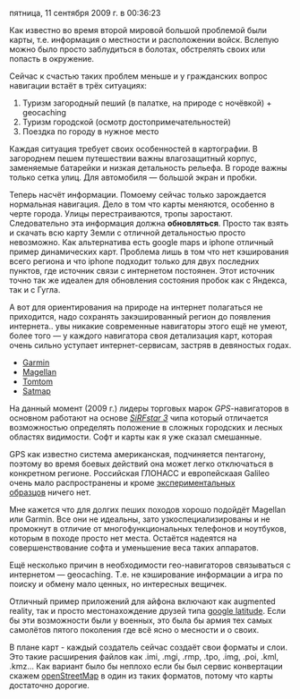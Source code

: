 пятница, 11 сентября 2009 г. в 00:36:23

Как известно во время второй мировой большой проблемой были карты, т.е. информация о местности и расположении войск. Вслепую можно было просто заблудиться в болотах, обстрелять своих или попасть в окружение.

Сейчас к счастью таких проблем меньше и у гражданских вопрос навигации встаёт в трёх ситуациях:

1. Туризм загородный пеший (в палатке, на природе с ночёвкой) + geocaching
2. Туризм городской (осмотр достопримечательностей)
3. Поездка по городу в нужное место

Каждая ситуация требует своих особенностей в картографии. В загороднем пешем путешествии важны влагозащитный корпус, заменяемые батарейки и низкая детальность рельефа. В городе важны только сетка улиц. Для автомобиля — большой экран и пробки.

Теперь насчёт информации. Помоему сейчас только зарождается нормальная навигация. Дело в том что карты меняются, особенно в черте города. Улицы перестраиваются, тропы заростают. Следовательно эта информация должна **обновляться**. Просто так взять и скачать всю карту Земли с отличной детальностью просто невозможно. Как альтернатива есть google maps и iphone отличный пример динамических карт. Проблема лишь в том что нет кэширования всего региона и что iphone подходит только для двух последних пунктов, где источник связи с интернетом постоянен. Этот источник точно так же идеален для обновления состояния пробок как с Яндекса, так и с Гугла.

А вот для ориентирования на природе на интернет полагаться не приходится, надо сохранять закэшированный регион до появления интернета.. увы никакие современные навигаторы этого ещё не умеют, более того — у каждого навигатора своя детализация карт, которая очень сильно уступает интернет-сервисам, застряв в девяностых годах.

- [Garmin](http://www.garmin.ee/)
- [Magellan](http://www.magellangps.com/)
- [Tomtom](http://www.tomtom.com/)
- [Satmap](http://satmap.com/)

На данный момент (2009 г.) лидеры торговых марок _GPS_-навигаторов в основном работают на основе _[SiRFstar 3](http://en.wikipedia.org/wiki/SiRF)_ чипа который отличается возможностью определять положение в сложных городских и лесных областях видимости. Софт и карты как я уже сказал смешанные.

GPS как известно система американская, подчиняется пентагону, поэтому во время боевых действий она может легко отключаться в конкретном регионе. Российская ГЛОНАСС и европейскаая Galileo очень мало распространены и кроме [экспериментальных образцов](http://www.cybersecurity.ru/news/40950.html) ничего нет.

Мне кажется что для долгих пеших походов хорошо подойдёт Magellan или Garmin. Все они не идеальны, зато узкоспециализированы и не промокнут в отличие от многофункциональных телефонов и ноутбуков, которым в походе просто нет места. Остаётся надеятся на совершенствование софта и уменьшение веса таких аппаратов.

Ещё несколько причин в необходимости гео-навигаторов связываться с интернетом — geocaching. Т.е. не кэширование информации а игра по поиску и обмену мало ценных, но интересных вещичек.

Отличный пример приложений для айфона включают как augmented reality, так и просто местонахождение друзей типа [google latitude](http://www.google.com/latitude). Если бы эти возможности были у военных, это была бы армия тех самых самолётов пятого поколения где всё ясно о месности и о своих.

В плане карт - каждый создатель сейчас создаёт свои форматы и слои. Это такие расширения файлов как .imi, .mgi, .rmp, .tpo, .img, .poi, .kml, .kmz... Как вариант было бы неплохо если бы был сервис конвертации скажем [openStreetMap](http://www.openstreetmap.org/export/) в один из таких форматов, потому что карты достаточно дорогие.